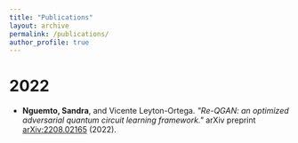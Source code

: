 ```yaml
---
title: "Publications"
layout: archive
permalink: /publications/
author_profile: true
---
```



2022
======

* **Nguemto, Sandra**, and Vicente Leyton-Ortega. *"Re-QGAN: an optimized adversarial quantum circuit learning framework."* arXiv preprint [arXiv:2208.02165](https://arxiv.org/abs/2208.02165) (2022).
